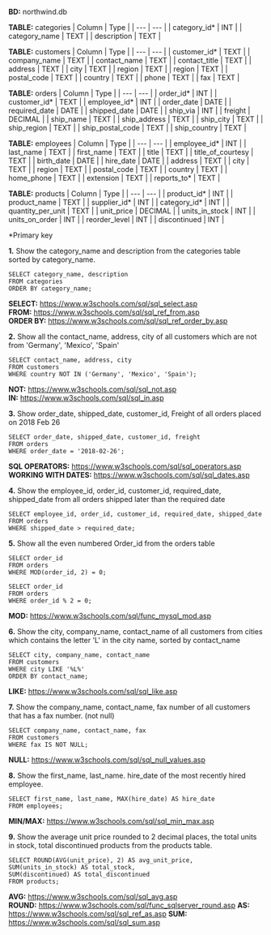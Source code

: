 **BD:** northwind.db

**TABLE:** categories
| Column | Type |
| --- | --- |
| category_id* | INT |
| category_name | TEXT |
| description | TEXT |


**TABLE:** customers
| Column | Type |
| --- | --- |
| customer_id* | TEXT |
| company_name | TEXT |
| contact_name | TEXT |
| contact_title | TEXT |
| address | TEXT |
| city | TEXT |
| region | TEXT |
| region | TEXT |
| postal_code | TEXT |
| country | TEXT |
| phone | TEXT |
| fax | TEXT |


**TABLE:** orders
| Column | Type |
| --- | --- |
| order_id* | INT |
| customer_id* | TEXT |
| employee_id* | INT |
| order_date | DATE |
| required_date | DATE |
| shipped_date | DATE |
| ship_via | INT |
| freight | DECIMAL |
| ship_name | TEXT |
| ship_address | TEXT |
| ship_city | TEXT |
| ship_region | TEXT |
| ship_postal_code | TEXT |
| ship_country | TEXT |


**TABLE:** employees
| Column | Type |
| --- | --- |
| employee_id* | INT |
| last_name | TEXT |
| first_name | TEXT |
| title | TEXT |
| title_of_courtesy | TEXT |
| birth_date | DATE |
| hire_date | DATE |
| address | TEXT |
| city | TEXT |
| region | TEXT |
| postal_code | TEXT |
| country | TEXT |
| home_phone | TEXT |
| extension | TEXT |
| reports_to* | TEXT |


**TABLE:** products
| Column | Type |
| --- | --- |
| product_id* | INT |
| product_name | TEXT |
| supplier_id* | INT |
| category_id* | INT |
| quantity_per_unit | TEXT |
| unit_price | DECIMAL |
| units_in_stock | INT |
| units_on_order | INT |
| reorder_level | INT |
| discontinued | INT |

*Primary key

**1.** Show the category_name and description from the categories table sorted by category_name.
```
SELECT category_name, description
FROM categories
ORDER BY category_name;
```

**SELECT:** https://www.w3schools.com/sql/sql_select.asp </br>
**FROM:** https://www.w3schools.com/sql/sql_ref_from.asp </br>
**ORDER BY:** https://www.w3schools.com/sql/sql_ref_order_by.asp

**2.** Show all the contact_name, address, city of all customers which are not from 'Germany', 'Mexico', 'Spain'
```
SELECT contact_name, address, city
FROM customers
WHERE country NOT IN ('Germany', 'Mexico', 'Spain');
```

**NOT:** https://www.w3schools.com/sql/sql_not.asp </br>
**IN:** https://www.w3schools.com/sql/sql_in.asp

**3.** Show order_date, shipped_date, customer_id, Freight of all orders placed on 2018 Feb 26
```
SELECT order_date, shipped_date, customer_id, freight
FROM orders
WHERE order_date = '2018-02-26';
```

**SQL OPERATORS:** https://www.w3schools.com/sql/sql_operators.asp </br>
**WORKING WITH DATES:** https://www.w3schools.com/sql/sql_dates.asp

**4.** Show the employee_id, order_id, customer_id, required_date, shipped_date from all orders shipped later than the required date
```
SELECT employee_id, order_id, customer_id, required_date, shipped_date
FROM orders
WHERE shipped_date > required_date;
```

**5.** Show all the even numbered Order_id from the orders table
```
SELECT order_id
FROM orders
WHERE MOD(order_id, 2) = 0;
```

```
SELECT order_id
FROM orders
WHERE order_id % 2 = 0;
```

**MOD:** https://www.w3schools.com/sql/func_mysql_mod.asp

**6.** Show the city, company_name, contact_name of all customers from cities which contains the letter 'L' in the city name, sorted by contact_name
```
SELECT city, company_name, contact_name
FROM customers
WHERE city LIKE '%L%'
ORDER BY contact_name;
```

**LIKE:** https://www.w3schools.com/sql/sql_like.asp

**7.** Show the company_name, contact_name, fax number of all customers that has a fax number. (not null)
```
SELECT company_name, contact_name, fax
FROM customers
WHERE fax IS NOT NULL;
```

**NULL:** https://www.w3schools.com/sql/sql_null_values.asp

**8.** Show the first_name, last_name. hire_date of the most recently hired employee.
```
SELECT first_name, last_name, MAX(hire_date) AS hire_date
FROM employees;
```

**MIN/MAX:** https://www.w3schools.com/sql/sql_min_max.asp

**9.** Show the average unit price rounded to 2 decimal places, the total units in stock, total discontinued products from the products table.
```
SELECT ROUND(AVG(unit_price), 2) AS avg_unit_price,
SUM(units_in_stock) AS total_stock,
SUM(discontinued) AS total_discontinued
FROM products;
```

**AVG:** https://www.w3schools.com/sql/sql_avg.asp </br>
**ROUND:** https://www.w3schools.com/sql/func_sqlserver_round.asp
**AS:** https://www.w3schools.com/sql/sql_ref_as.asp
**SUM:** https://www.w3schools.com/sql/sql_sum.asp
